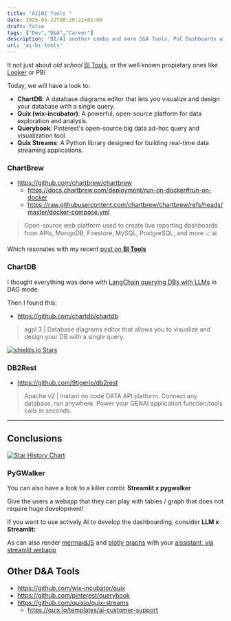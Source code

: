 ```yaml
---
title: "AI|BI Tools "
date: 2025-05-22T00:20:21+01:00
draft: false
tags: ["Dev","D&A","Career"]
description: 'BI/AI another combo and more D&A Tools. PoC Dashboards with PyGWalker can be a thing!'
url: 'ai-bi-tools'
---
```



It not just about *old school* [BI Tools](https://jalcocert.github.io/JAlcocerT/setup-bi-tools-docker/), or the well known propietary ones like [Looker](https://jalcocert.github.io/JAlcocerT/understanding-google-cloud-platform/) or PBi

Today, we will have a look to:

* **ChartDB**: A database diagrams editor that lets you visualize and design your database with a single query.
* **Quix (wix-incubator)**: A powerful, open-source platform for data exploration and analysis.
* **Querybook**: Pinterest's open-source big data ad-hoc query and visualization tool.
* **Quix Streams**: A Python library designed for building real-time data streaming applications.

### ChartBrew

* https://github.com/chartbrew/chartbrew
  * https://docs.chartbrew.com/deployment/run-on-docker#run-on-docker
  * https://raw.githubusercontent.com/chartbrew/chartbrew/refs/heads/master/docker-compose.yml

>  Open-source web platform used to create live reporting dashboards from APIs, MongoDB, Firestore, MySQL, PostgreSQL, and more 📈📊 

Which resonates with my recent [post on **BI Tools**](https://jalcocert.github.io/JAlcocerT/setup-bi-tools-docker/)

### ChartDB

I thought everything was done with [LangChain querying DBs with LLMs](https://jalcocert.github.io/JAlcocerT/langchain-chat-with-database/) in DAG mode.

Then I found this:

* https://github.com/chartdb/chartdb

> agpl 3 | Database diagrams editor that allows you to visualize and design your DB with a single query.

[![shields.io Stars](https://img.shields.io/github/stars/chartdb/chartdb)](https://github.com/chartdb/chartdb/stargazers)

### DB2Rest

* https://github.com/9tigerio/db2rest

> Apache v2 | Instant no code DATA API platform. Connect any database, run anywhere. Power your GENAI application function/tools calls in seconds.


---

## Conclusions

[![Star History Chart](https://api.star-history.com/svg?repos=chartdb/chartdb,wix-incubator/quix,pinterest/querybook,quixio/quix-streams&type=Date)](https://star-history.com/chartdb/chartdb&wix-incubator/quix&pinterest/querybook&quixio/quix-streams&Date)

### PyGWalker

You can also have a look to a killer combi: **Streamlit x pygwalker**

Give the users a webapp that they can play with tables / graph that does not require huge development!

If you want to use actively AI to develop the dashboarding, consider **LLM x Streamlit:**

As can also render [mermaidJS](https://github.com/JAlcocerT/Streamlit-AIssistant/blob/main/Z_AIgents/OpenAI_mermaid_v2c.py) and [plotly graphs](https://github.com/JAlcocerT/Streamlit-AIssistant/blob/main/Z_AIgents/OpenAI_plotly_v1b.py) with your [aissistant, via streamlit webapp](https://github.com/JAlcocerT/Streamlit-AIssistant/tree/main)

## Other D&A Tools

* https://github.com/wix-incubator/quix
* https://github.com/pinterest/querybook
* https://github.com/quixio/quix-streams
    * https://quix.io/templates/ai-customer-support